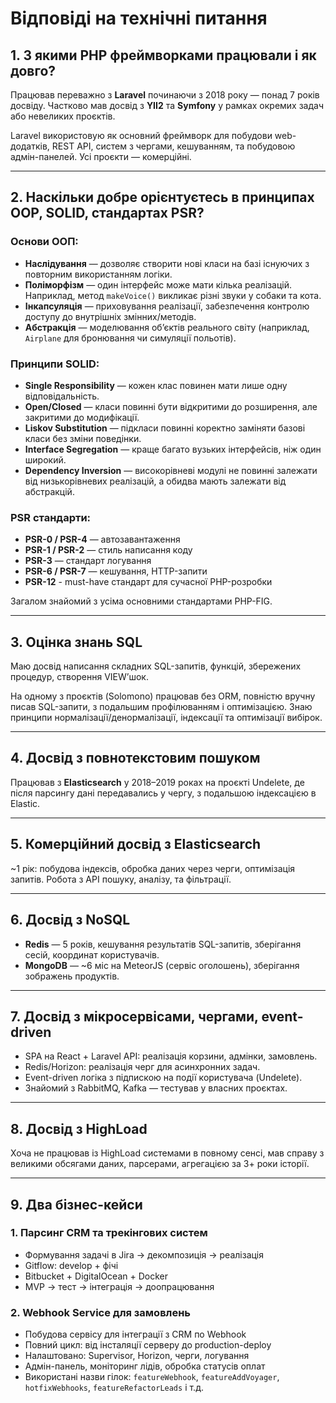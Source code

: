 # Відповіді на технічні питання

## 1. З якими PHP фреймворками працювали і як довго?

Працював переважно з **Laravel** починаючи з 2018 року — понад 7 років досвіду. Частково мав досвід з **YII2** та **Symfony** у рамках окремих задач або невеликих проєктів.

Laravel використовую як основний фреймворк для побудови web-додатків, REST API, систем з чергами, кешуванням, та побудовою адмін-панелей. Усі проєкти — комерційні.

---

## 2. Наскільки добре орієнтуєтесь в принципах OOP, SOLID, стандартах PSR?

### Основи ООП:
- **Наслідування** — дозволяє створити нові класи на базі існуючих з повторним використанням логіки.
- **Поліморфізм** — один інтерфейс може мати кілька реалізацій. Наприклад, метод `makeVoice()` викликає різні звуки у собаки та кота.
- **Інкапсуляція** — приховування реалізації, забезпечення контролю доступу до внутрішніх змінних/методів.
- **Абстракція** — моделювання об’єктів реального світу (наприклад, `Airplane` для бронювання чи симуляції польотів).

### Принципи SOLID:
- **Single Responsibility** — кожен клас повинен мати лише одну відповідальність.
- **Open/Closed** — класи повинні бути відкритими до розширення, але закритими до модифікації.
- **Liskov Substitution** — підкласи повинні коректно заміняти базові класи без зміни поведінки.
- **Interface Segregation** — краще багато вузьких інтерфейсів, ніж один широкий.
- **Dependency Inversion** — високорівневі модулі не повинні залежати від низькорівневих реалізацій, а обидва мають залежати від абстракцій.

### PSR стандарти:
- **PSR-0 / PSR-4** — автозавантаження
- **PSR-1 / PSR-2** — стиль написання коду
- **PSR-3** — стандарт логування
- **PSR-6 / PSR-7** — кешування, HTTP-запити
- **PSR-12** - must-have стандарт для сучасної PHP-розробки

Загалом знайомий з усіма основними стандартами PHP-FIG.

---

## 3. Оцінка знань SQL

Маю досвід написання складних SQL-запитів, функцій, збережених процедур, створення VIEW’шок. 

На одному з проєктів (Solomono) працював без ORM, повністю вручну писав SQL-запити, з подальшим профілюванням і оптимізацією. Знаю принципи нормалізації/денормалізації, індексації та оптимізації вибірок.

---

## 4. Досвід з повнотекстовим пошуком

Працював з **Elasticsearch** у 2018–2019 роках на проєкті Undelete, де після парсингу дані передавались у чергу, з подальшою індексацією в Elastic.

---

## 5. Комерційний досвід з Elasticsearch

~1 рік: побудова індексів, обробка даних через черги, оптимізація запитів. Робота з API пошуку, аналізу, та фільтрації.

---

## 6. Досвід з NoSQL

- **Redis** — 5 років, кешування результатів SQL-запитів, зберігання сесій, координат користувачів.
- **MongoDB** — ~6 міс на MeteorJS (сервіс оголошень), зберігання зображень продуктів.

---

## 7. Досвід з мікросервісами, чергами, event-driven

- SPA на React + Laravel API: реалізація корзини, адмінки, замовлень.
- Redis/Horizon: реалізація черг для асинхронних задач.
- Event-driven логіка з підпискою на події користувача (Undelete).
- Знайомий з RabbitMQ, Kafka — тестував у власних проєктах.

---

## 8. Досвід з HighLoad

Хоча не працював із HighLoad системами в повному сенсі, мав справу з великими обсягами даних, парсерами, агрегацією за 3+ роки історії.

---

## 9. Два бізнес-кейси

### 1. Парсинг CRM та трекінгових систем

- Формування задачі в Jira → декомпозиція → реалізація
- Gitflow: develop + фічі
- Bitbucket + DigitalOcean + Docker
- MVP → тест → інтеграція → доопрацювання

### 2. Webhook Service для замовлень

- Побудова сервісу для інтеграції з CRM по Webhook
- Повний цикл: від інсталяції серверу до production-deploy
- Налаштовано: Supervisor, Horizon, черги, логування
- Адмін-панель, моніторинг лідів, обробка статусів оплат
- Використані назви гілок: `featureWebhook`, `featureAddVoyager`, `hotfixWebhooks`, `featureRefactorLeads` і т.д.
